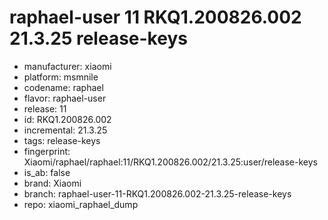 # raphael-user 11 RKQ1.200826.002 21.3.25 release-keys
- manufacturer: xiaomi
- platform: msmnile
- codename: raphael
- flavor: raphael-user
- release: 11
- id: RKQ1.200826.002
- incremental: 21.3.25
- tags: release-keys
- fingerprint: Xiaomi/raphael/raphael:11/RKQ1.200826.002/21.3.25:user/release-keys
- is_ab: false
- brand: Xiaomi
- branch: raphael-user-11-RKQ1.200826.002-21.3.25-release-keys
- repo: xiaomi_raphael_dump
